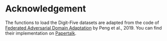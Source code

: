# Acknowledgement
The functions to load the Digit-Five datasets are adapted from the code of [Federated Adversarial Domain Adaptation](https://arxiv.org/pdf/1911.02054.pdf) by Peng et al., 2019. You can find their implementation on [Papertalk](https://papertalk.org/papertalks/3653).
